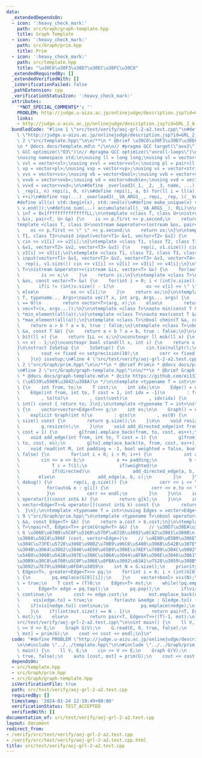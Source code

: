 ```yaml
---
data:
  _extendedDependsOn:
  - icon: ':heavy_check_mark:'
    path: src/Graph/graph-template.hpp
    title: Graph Template
  - icon: ':heavy_check_mark:'
    path: src/Graph/prim.hpp
    title: Prim
  - icon: ':heavy_check_mark:'
    path: src/template.hpp
    title: "\u30C6\u30F3\u30D7\u30EC\u30FC\u30C8"
  _extendedRequiredBy: []
  _extendedVerifiedWith: []
  _isVerificationFailed: false
  _pathExtension: cpp
  _verificationStatusIcon: ':heavy_check_mark:'
  attributes:
    '*NOT_SPECIAL_COMMENTS*': ''
    PROBLEM: http://judge.u-aizu.ac.jp/onlinejudge/description.jsp?id=GRL_2_A
    links:
    - http://judge.u-aizu.ac.jp/onlinejudge/description.jsp?id=GRL_2_A
  bundledCode: "#line 1 \"src/test/verify/aoj-grl-2-a2.test.cpp\"\n#define PROBLEM\
    \ \"http://judge.u-aizu.ac.jp/onlinejudge/description.jsp?id=GRL_2_A\"\n\n#line\
    \ 2 \"src/template.hpp\"\n\n/**\n * @brief \u30C6\u30F3\u30D7\u30EC\u30FC\u30C8\
    \n * @docs docs/template.md\n */\n\n// #pragma GCC target(\"avx2\")\n// #pragma\
    \ GCC optimize(\"O3\")\n// #pragma GCC optimize(\"unroll-loops\")\n#include <bits/stdc++.h>\n\
    \nusing namespace std;\n\nusing ll = long long;\nusing vl = vector<ll>;\nusing\
    \ vvl = vector<vl>;\nusing vvvl = vector<vvl>;\nusing pl = pair<ll, ll>;\nusing\
    \ vp = vector<pl>;\nusing vvp = vector<vp>;\nusing vs = vector<string>;\nusing\
    \ vvs = vector<vs>;\nusing vb = vector<bool>;\nusing vvb = vector<vb>;\nusing\
    \ vvvb = vector<vvb>;\nusing vd = vector<double>;\nusing vvd = vector<vd>;\nusing\
    \ vvvd = vector<vvd>;\n\n#define _overload3(_1, _2, _3, name, ...) name\n#define\
    \ _rep(i, n) repi(i, 0, n)\n#define repi(i, a, b) for(ll i = ll(a); i < ll(b);\
    \ ++i)\n#define rep(...) _overload3(__VA_ARGS__, repi, _rep, )(__VA_ARGS__)\n\
    #define all(x) std::begin(x), std::end(x)\n#define make_unique(v) v.erase(unique(all(v)),\
    \ v.end());\n#define sum(...) accumulate(all(__VA_ARGS__), 0LL)\n\nconstexpr ll\
    \ inf = 0x1fffffffffffffffLL;\n\ntemplate <class T, class U>\nistream &operator>>(istream\
    \ &is, pair<T, U> &p) {\n    is >> p.first >> p.second;\n    return is;\n}\n\n\
    template <class T, class U>\nostream &operator<<(ostream &os, pair<T, U> &p) {\n\
    \    os << p.first << \" \" << p.second;\n    return os;\n}\n\ntemplate <class\
    \ T1, class T2>\nvoid input(vector<T1> &v1, vector<T2> &v2) {\n    rep(i, v1.size())\
    \ cin >> v1[i] >> v2[i];\n}\ntemplate <class T1, class T2, class T3>\nvoid input(vector<T1>\
    \ &v1, vector<T2> &v2, vector<T3> &v3) {\n    rep(i, v1.size()) cin >> v1[i] >>\
    \ v2[i] >> v3[i];\n}\ntemplate <class T1, class T2, class T3, class T4>\nvoid\
    \ input(vector<T1> &v1, vector<T2> &v2, vector<T3> &v3, vector<T4> &v4) {\n  \
    \  rep(i, v1.size()) cin >> v1[i] >> v2[i] >> v3[i] >> v4[i];\n}\n\ntemplate <class\
    \ T>\nistream &operator>>(istream &is, vector<T> &v) {\n    for(auto &x : v) {\n\
    \        is >> x;\n    }\n    return is;\n}\n\ntemplate <class T>\nostream &operator<<(ostream\
    \ &os, const vector<T> &v) {\n    for(int i = 0; i < (int)v.size(); i++) {\n \
    \       if(i != (int)v.size() - 1)\n            os << v[i] << \" \";\n       \
    \ else\n            os << v[i];\n    }\n    return os;\n}\n\ntemplate <typename\
    \ T, typename... Args>\nauto vec(T x, int arg, Args... args) {\n    if constexpr(sizeof...(args)\
    \ == 0)\n        return vector<T>(arg, x);\n    else\n        return vector(arg,\
    \ vec<T>(x, args...));\n}\n\ntemplate <class T>\nauto min(const T &a) {\n    return\
    \ *min_element(all(a));\n}\ntemplate <class T>\nauto max(const T &a) {\n    return\
    \ *max_element(all(a));\n}\ntemplate <class T>\nbool chmin(T &a, const T &b) {\n\
    \    return a > b ? a = b, true : false;\n}\ntemplate <class T>\nbool chmax(T\
    \ &a, const T &b) {\n    return a < b ? a = b, true : false;\n}\n\nconstexpr ll\
    \ bit(ll x) {\n    return 1LL << x;\n}\nconstexpr ll msk(ll x) {\n    return (1LL\
    \ << x) - 1;\n}\nconstexpr bool stand(ll x, int i) {\n    return x & bit(i);\n\
    }\n\nstruct IoSetup {\n    IoSetup() {\n        cin.tie(nullptr);\n        ios::sync_with_stdio(false);\n\
    \        cout << fixed << setprecision(10);\n        cerr << fixed << setprecision(10);\n\
    \    }\n} iosetup;\n#line 4 \"src/test/verify/aoj-grl-2-a2.test.cpp\"\n\n#line\
    \ 2 \"src/Graph/prim.hpp\"\n\n/**\n * @brief Prim\n * @docs docs/prim.md\n */\n\
    \n#line 2 \"src/Graph/graph-template.hpp\"\n\n/**\n * @brief Graph Template\n\
    \ * @docs docs/graph-template.md\n * @cite https://github.com/ei1333/library/blob/master/graph/graph-template.hpp\
    \ (\u6539\u5909\u3042\u308A)\n */\n\ntemplate <typename T = int>\nstruct Edge\
    \ {\n    int from, to;\n    T cost;\n    int idx;\n\n    Edge() = default;\n\n\
    \    Edge(int from, int to, T cost = 1, int idx = -1)\n        : from(from)\n\
    \        , to(to)\n        , cost(cost)\n        , idx(idx) {\n    }\n\n    operator\
    \ int() const { return to; }\n};\n\ntemplate <typename T = int>\nstruct Graph\
    \ {\n    vector<vector<Edge<T>>> g;\n    int es;\n\n    Graph() = default;\n\n\
    \    explicit Graph(int n)\n        : g(n)\n        , es(0) {\n    }\n\n    size_t\
    \ size() const {\n        return g.size();\n    }\n\n    void resize(int n) {\n\
    \        g.resize(n);\n    }\n\n    void add_directed_edge(int from, int to, T\
    \ cost = 1) {\n        g[from].emplace_back(from, to, cost, es++);\n    }\n\n\
    \    void add_edge(int from, int to, T cost = 1) {\n        g[from].emplace_back(from,\
    \ to, cost, es);\n        g[to].emplace_back(to, from, cost, es++);\n    }\n\n\
    \    void read(int M, int padding = -1, bool weighted = false, bool directed =\
    \ false) {\n        for(int i = 0; i < M; i++) {\n            int a, b;\n    \
    \        cin >> a >> b;\n            a += padding;\n            b += padding;\n\
    \            T c = T(1);\n            if(weighted)\n                cin >> c;\n\
    \            if(directed)\n                add_directed_edge(a, b, c);\n     \
    \       else\n                add_edge(a, b, c);\n        }\n    }\n\n    void\
    \ debug() {\n        rep(i, g.size()) {\n            cerr << i << \": \";\n  \
    \          for(auto& e : g[i]) {\n                cerr << e.to << \", \";\n  \
    \          }\n            cerr << endl;\n        }\n    }\n\n    inline vector<Edge<T>>&\
    \ operator[](const int& k) {\n        return g[k];\n    }\n\n    inline const\
    \ vector<Edge<T>>& operator[](const int& k) const {\n        return g[k];\n  \
    \  }\n};\n\ntemplate <typename T = int>\nusing Edges = vector<Edge<T>>;\n#line\
    \ 9 \"src/Graph/prim.hpp\"\n\ntemplate <typename T>\nbool operator>(const Edge<T>\
    \ &a, const Edge<T> &b) {\n    return a.cost > b.cost;\n}\n\ntemplate <typename\
    \ T>\npair<T, Edges<T>> prim(Graph<T> &G) {\n    // \u30D7\u30EA\u30E0\u6CD5\u3067\
    \ G \u306E\u6700\u5C0F\u5168\u57DF\u6728\u3092\u6C42\u3081\u308B\n    // \u8FD4\
    \u308A\u5024\u306F (cost, vector<Edge>)\n    // \u4E00\u65B9\u306E\u7AEF\u70B9\
    \u304C\u73FE\u5728\u306E\u9802\u70B9\u96C6\u5408\u306B\u542B\u307E\u308C\u3001\
    \u304B\u3064\u3082\u3046\u4E00\u65B9\u306E\u7AEF\u70B9\u304C\u9802\u70B9\u96C6\
    \u5408\u306B\u542B\u307E\u308C\u306A\u3044\u8FBA\u306E\u3046\u3061\u3001\u30B3\
    \u30B9\u30C8\u6700\u5C0F\u306E\u8FBA\u3092\u63A1\u7528\u3059\u308B\u3053\u3068\
    \u3092\u7E70\u308A\u8FD4\u3059\n    int N = G.size();\n    priority_queue<Edge<T>,\
    \ Edges<T>, greater<Edge<T>>> pq;\n    for(int i = 0; i < (int)G[0].size(); i++)\
    \ {\n        pq.emplace(G[0][i]);\n    }\n    vector<bool> vis(N);\n    vis[0]\
    \ = true;\n    T cost = (T)0;\n    Edges<T> mst;\n    while(!pq.empty()) {\n \
    \       Edge<T> edge = pq.top();\n        pq.pop();\n        if(vis[edge.to])\
    \ continue;\n        cost += edge.cost;\n        mst.emplace_back(edge);\n   \
    \     vis[edge.to] = true;\n        for(auto &nedge : G[edge.to]) {\n        \
    \    if(vis[nedge.to]) continue;\n            pq.emplace(nedge);\n        }\n\
    \    }\n    if((int)mst.size() == N - 1)\n        return pair<T, Edges<T>>(cost,\
    \ mst);\n    else\n        return pair<T, Edges<T>>((T)-1, mst);\n}\n#line 6 \"\
    src/test/verify/aoj-grl-2-a2.test.cpp\"\n\nint main() {\n    ll V, E;\n    cin\
    \ >> V >> E;\n    Graph G(V);\n    G.read(E, 0, true, false);\n    auto [cost,\
    \ mst] = prim(G);\n    cout << cost << endl;\n}\n"
  code: "#define PROBLEM \"http://judge.u-aizu.ac.jp/onlinejudge/description.jsp?id=GRL_2_A\"\
    \n\n#include \"../../template.hpp\"\n\n#include \"../../Graph/prim.hpp\"\n\nint\
    \ main() {\n    ll V, E;\n    cin >> V >> E;\n    Graph G(V);\n    G.read(E, 0,\
    \ true, false);\n    auto [cost, mst] = prim(G);\n    cout << cost << endl;\n}"
  dependsOn:
  - src/template.hpp
  - src/Graph/prim.hpp
  - src/Graph/graph-template.hpp
  isVerificationFile: true
  path: src/test/verify/aoj-grl-2-a2.test.cpp
  requiredBy: []
  timestamp: '2024-01-24 12:19:49+09:00'
  verificationStatus: TEST_ACCEPTED
  verifiedWith: []
documentation_of: src/test/verify/aoj-grl-2-a2.test.cpp
layout: document
redirect_from:
- /verify/src/test/verify/aoj-grl-2-a2.test.cpp
- /verify/src/test/verify/aoj-grl-2-a2.test.cpp.html
title: src/test/verify/aoj-grl-2-a2.test.cpp
---
```

